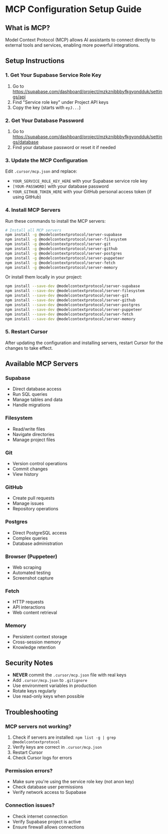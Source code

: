 # MCP Configuration Setup Guide

## What is MCP?
Model Context Protocol (MCP) allows AI assistants to connect directly to external tools and services, enabling more powerful integrations.

## Setup Instructions

### 1. Get Your Supabase Service Role Key
1. Go to https://supabase.com/dashboard/project/mzkznibbbyfkgyondduk/settings/api
2. Find "Service role key" under Project API keys
3. Copy the key (starts with `eyJ...`)

### 2. Get Your Database Password
1. Go to https://supabase.com/dashboard/project/mzkznibbbyfkgyondduk/settings/database
2. Find your database password or reset it if needed

### 3. Update the MCP Configuration
Edit `.cursor/mcp.json` and replace:
- `YOUR_SERVICE_ROLE_KEY_HERE` with your Supabase service role key
- `[YOUR-PASSWORD]` with your database password
- `YOUR_GITHUB_TOKEN_HERE` with your GitHub personal access token (if using GitHub)

### 4. Install MCP Servers
Run these commands to install the MCP servers:

```bash
# Install all MCP servers
npm install -g @modelcontextprotocol/server-supabase
npm install -g @modelcontextprotocol/server-filesystem
npm install -g @modelcontextprotocol/server-git
npm install -g @modelcontextprotocol/server-github
npm install -g @modelcontextprotocol/server-postgres
npm install -g @modelcontextprotocol/server-puppeteer
npm install -g @modelcontextprotocol/server-fetch
npm install -g @modelcontextprotocol/server-memory
```

Or install them locally in your project:

```bash
npm install --save-dev @modelcontextprotocol/server-supabase
npm install --save-dev @modelcontextprotocol/server-filesystem
npm install --save-dev @modelcontextprotocol/server-git
npm install --save-dev @modelcontextprotocol/server-github
npm install --save-dev @modelcontextprotocol/server-postgres
npm install --save-dev @modelcontextprotocol/server-puppeteer
npm install --save-dev @modelcontextprotocol/server-fetch
npm install --save-dev @modelcontextprotocol/server-memory
```

### 5. Restart Cursor
After updating the configuration and installing servers, restart Cursor for the changes to take effect.

## Available MCP Servers

### Supabase
- Direct database access
- Run SQL queries
- Manage tables and data
- Handle migrations

### Filesystem
- Read/write files
- Navigate directories
- Manage project files

### Git
- Version control operations
- Commit changes
- View history

### GitHub
- Create pull requests
- Manage issues
- Repository operations

### Postgres
- Direct PostgreSQL access
- Complex queries
- Database administration

### Browser (Puppeteer)
- Web scraping
- Automated testing
- Screenshot capture

### Fetch
- HTTP requests
- API interactions
- Web content retrieval

### Memory
- Persistent context storage
- Cross-session memory
- Knowledge retention

## Security Notes
- **NEVER** commit the `.cursor/mcp.json` file with real keys
- Add `.cursor/mcp.json` to `.gitignore`
- Use environment variables in production
- Rotate keys regularly
- Use read-only keys when possible

## Troubleshooting

### MCP servers not working?
1. Check if servers are installed: `npm list -g | grep @modelcontextprotocol`
2. Verify keys are correct in `.cursor/mcp.json`
3. Restart Cursor
4. Check Cursor logs for errors

### Permission errors?
- Make sure you're using the service role key (not anon key)
- Check database user permissions
- Verify network access to Supabase

### Connection issues?
- Check internet connection
- Verify Supabase project is active
- Ensure firewall allows connections